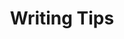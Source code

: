---
layout: archive
title: "Writing Tips"
redirect_to: https://gist.github.com/l16cn/88debbd5f1d40ab8830131cd2c0fad91
permalink: /writing-old/
author_profile: true
---